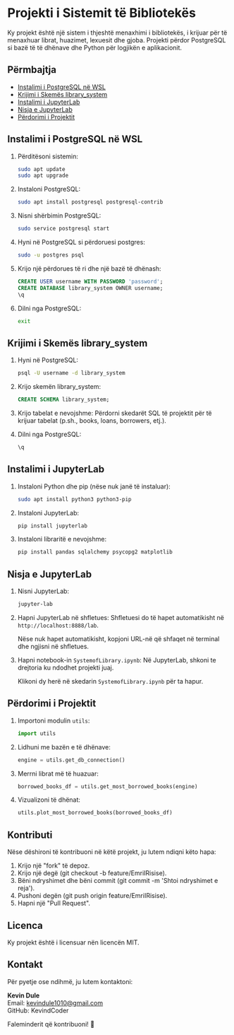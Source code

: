 # Projekti i Sistemit të Bibliotekës

Ky projekt është një sistem i thjeshtë menaxhimi i bibliotekës, i krijuar për të menaxhuar librat, huazimet, lexuesit dhe gjoba. Projekti përdor PostgreSQL si bazë të të dhënave dhe Python për logjikën e aplikacionit.

## Përmbajtja

- [Instalimi i PostgreSQL në WSL](#instalimi-i-postgresql-në-wsl)
- [Krijimi i Skemës library_system](#krijimi-i-skëmës-library_system)
- [Instalimi i JupyterLab](#instalimi-i-jupyterlab)
- [Nisja e JupyterLab](#nisja-e-jupyterlab)
- [Përdorimi i Projektit](#përdorimi-i-projektit)

## Instalimi i PostgreSQL në WSL

1. Përditësoni sistemin:

    ```bash
    sudo apt update
    sudo apt upgrade
    ```

2. Instaloni PostgreSQL:

    ```bash
    sudo apt install postgresql postgresql-contrib
    ```

3. Nisni shërbimin PostgreSQL:

    ```bash
    sudo service postgresql start
    ```

4. Hyni në PostgreSQL si përdoruesi postgres:

    ```bash
    sudo -u postgres psql
    ```

5. Krijo një përdorues të ri dhe një bazë të dhënash:

    ```sql
    CREATE USER username WITH PASSWORD 'password';
    CREATE DATABASE library_system OWNER username;
    \q
    ```

6. Dilni nga PostgreSQL:

    ```bash
    exit
    ```

## Krijimi i Skemës library_system

1. Hyni në PostgreSQL:

    ```bash
    psql -U username -d library_system
    ```

2. Krijo skemën library_system:

    ```sql
    CREATE SCHEMA library_system;
    ```

3. Krijo tabelat e nevojshme:
    Përdorni skedarët SQL të projektit për të krijuar tabelat (p.sh., books, loans, borrowers, etj.).

4. Dilni nga PostgreSQL:

    ```sql
    \q
    ```

## Instalimi i JupyterLab

1. Instaloni Python dhe pip (nëse nuk janë të instaluar):

    ```bash
    sudo apt install python3 python3-pip
    ```

2. Instaloni JupyterLab:

    ```bash
    pip install jupyterlab
    ```

3. Instaloni libraritë e nevojshme:

    ```bash
    pip install pandas sqlalchemy psycopg2 matplotlib
    ```

## Nisja e JupyterLab

1. Nisni JupyterLab:

    ```bash
    jupyter-lab
    ```

2. Hapni JupyterLab në shfletues:
    Shfletuesi do të hapet automatikisht në `http://localhost:8888/lab`.
    
    Nëse nuk hapet automatikisht, kopjoni URL-në që shfaqet në terminal dhe ngjisni në shfletues.

3. Hapni notebook-in `SystemofLibrary.ipynb`:
    Në JupyterLab, shkoni te drejtoria ku ndodhet projekti juaj.
    
    Klikoni dy herë në skedarin `SystemofLibrary.ipynb` për ta hapur.

## Përdorimi i Projektit

1. Importoni modulin `utils`:

    ```python
    import utils
    ```

2. Lidhuni me bazën e të dhënave:

    ```python
    engine = utils.get_db_connection()
    ```

3. Merrni librat më të huazuar:

    ```python
    borrowed_books_df = utils.get_most_borrowed_books(engine)
    ```

4. Vizualizoni të dhënat:

    ```python
    utils.plot_most_borrowed_books(borrowed_books_df)
    ```

## Kontributi

Nëse dëshironi të kontribuoni në këtë projekt, ju lutem ndiqni këto hapa:

1. Krijo një "fork" të depoz.
2. Krijo një degë (git checkout -b feature/EmriIRisise).
3. Bëni ndryshimet dhe bëni commit (git commit -m 'Shtoi ndryshimet e reja').
4. Pushoni degën (git push origin feature/EmriIRisise).
5. Hapni një "Pull Request".

## Licenca

Ky projekt është i licensuar nën licencën MIT.

## Kontakt

Për pyetje ose ndihmë, ju lutem kontaktoni:

**Kevin Dule**  
Email: kevindule1010@gmail.com  
GitHub: KevindCoder

Faleminderit që kontribuoni! 🚀
